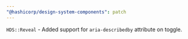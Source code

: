 ```yaml
---
"@hashicorp/design-system-components": patch
---
```


`HDS::Reveal` - Added support for `aria-describedby` attribute on toggle.
